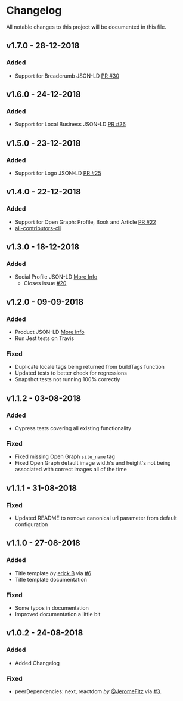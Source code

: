 # Changelog

All notable changes to this project will be documented in this file.

## v1.7.0 - 28-12-2018

### Added

- Support for Breadcrumb JSON-LD [PR #30](https://github.com/garmeeh/next-seo/pull/30)

## v1.6.0 - 24-12-2018

### Added

- Support for Local Business JSON-LD [PR #26](https://github.com/garmeeh/next-seo/pull/26)

## v1.5.0 - 23-12-2018

### Added

- Support for Logo JSON-LD [PR #25](https://github.com/garmeeh/next-seo/pull/25)

## v1.4.0 - 22-12-2018

### Added

- Support for Open Graph: Profile, Book and Article [PR #22](https://github.com/garmeeh/next-seo/pull/22)
- [all-contributors-cli](https://www.npmjs.com/package/all-contributors-cli)

## v1.3.0 - 18-12-2018

### Added

- Social Profile JSON-LD [More Info](https://developers.google.com/search/docs/data-types/social-profile)
  - Closes issue [#20](https://github.com/garmeeh/next-seo/issues/20)

## v1.2.0 - 09-09-2018

### Added

- Product JSON-LD [More Info](https://developers.google.com/search/docs/data-types/product)
- Run Jest tests on Travis

### Fixed

- Duplicate locale tags being returned from buildTags function
- Updated tests to better check for regressions
- Snapshot tests not running 100% correctly

## v1.1.2 - 03-08-2018

### Added

- Cypress tests covering all existing functionality

### Fixed

- Fixed missing Open Graph `site_name` tag
- Fixed Open Graph default image width's and height's not being associated with correct images all of the time

## v1.1.1 - 31-08-2018

### Fixed

- Updated README to remove canonical url parameter from default configuration

## v1.1.0 - 27-08-2018

### Added

- Title template _by_ [erick B](https://github.com/erickeno) via [#6](https://github.com/garmeeh/next-seo/pull/6)
- Title template documentation

### Fixed

- Some typos in documentation
- Improved documentation a little bit

## v1.0.2 - 24-08-2018

### Added

- Added Changelog

### Fixed

- peerDependencies: next, reactdom _by_ [@JeromeFitz](https://github.com/JeromeFitz) via [#3](https://github.com/garmeeh/next-seo/pull/3).
